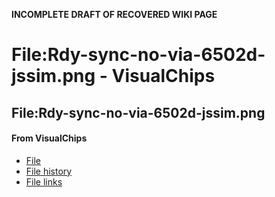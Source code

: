 **INCOMPLETE DRAFT OF RECOVERED WIKI PAGE**

# File:Rdy-sync-no-via-6502d-jssim.png - VisualChips

## File:Rdy-sync-no-via-6502d-jssim.png

#### From VisualChips

- [File](#file)
- [File history](#filehistory)
- [File links](#filelinks)

